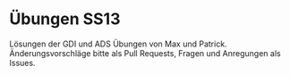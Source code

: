 Übungen SS13
====

Lösungen der GDI und ADS Übungen von Max und Patrick.
Änderungsvorschläge bitte als Pull Requests, Fragen und Anregungen als Issues.
